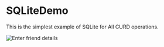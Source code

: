 # SQLiteDemo
This is the simplest example of SQLite for All CURD operations.

![Enter friend details ](https://github.com/sunilparmar04/SQLiteDemo/blob/master/ScreenShots/output.png ) <!-- .element height="50%" width="50%" -->

